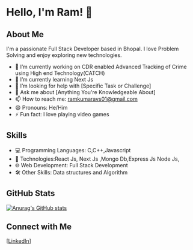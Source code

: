 # Hello, I'm Ram! 👋

## About Me

I'm a passionate Full Stack Developer based in Bhopal. I love Problem Solving and enjoy exploring new technologies.

- 🔭 I’m currently working on CDR enabled Advanced Tracking of Crime using High end Technology(CATCH)
- 🌱 I’m currently learning Next Js
- 🤔 I’m looking for help with [Specific Task or Challenge]
- 💬 Ask me about [Anything You're Knowledgeable About]
- 📫 How to reach me: ramkumaravs01@gmail.com
- 😄 Pronouns: He/Him
- ⚡ Fun fact: I love playing video games

## Skills

- 💻 Programming Languages: C,C++,Javascript
- 🚀 Technologies:React Js, Next Js ,Mongo Db,Express Js Node Js,
- 🌐 Web Development: Full Stack Development
- 🛠️ Other Skills: Data structures and Algorithm

## GitHub Stats


[![Anurag's GitHub stats](https://github-readme-stats.vercel.app/api?RaM21234)](https://github.com/anuraghazra/github-readme-stats)


## Connect with Me

[[LinkedIn](https://www.linkedin.com/in/ram-kumar-verma-926a25229/)]



